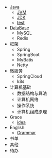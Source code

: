 * [Java](/?id=java)
    * [JVM](docs/java/jvm.md)
    * [JDK](docs/java/jdk.md)
    * [test](test.md)
* [DataBase](/?id=DataBase)
    * MySQL
    * Redis
* 框架
    * Spring
    * SpringBoot
    * MyBatis
    * Netty
* 微服务
    * SpringCloud
    * k8s
* 计算机基础
    * 数据结构与算法
    * 计算机网络
    * 操作系统
    * 计算机组成原理
* Grace
    * [idea](docs/grace/idea.md)
* English
    * [Grammar](docs/english/grammar.md)
* 书单
* 其他
* 待办

